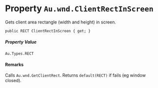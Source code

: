 # Property `Au.wnd.ClientRectInScreen`

Gets client area rectangle (width and height) in screen.

```
public RECT ClientRectInScreen { get; }
```

##### Property Value

`Au.Types.RECT`

#### Remarks

Calls `Au.wnd.GetClientRect`. Returns `default(RECT)` if fails (eg window closed).